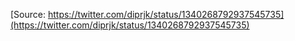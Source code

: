 [Source: https://twitter.com/diprjk/status/1340268792937545735](https://twitter.com/diprjk/status/1340268792937545735)